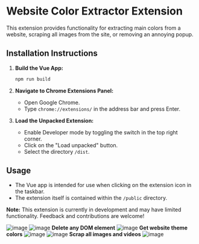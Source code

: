 # Website Color Extractor Extension

This extension provides functionality for extracting main colors from a website, scraping all images from the site, or removing an annoying popup.

## Installation Instructions

1. **Build the Vue App:**
    ```bash
    npm run build
    ```

2. **Navigate to Chrome Extensions Panel:**
    - Open Google Chrome.
    - Type `chrome://extensions/` in the address bar and press Enter.

3. **Load the Unpacked Extension:**
    - Enable Developer mode by toggling the switch in the top right corner.
    - Click on the "Load unpacked" button.
    - Select the directory `/dist`.

## Usage

- The Vue app is intended for use when clicking on the extension icon in the taskbar.
- The extension itself is contained within the `/public` directory.

**Note:** This extension is currently in development and may have limited functionality. Feedback and contributions are welcome!

![image](https://github.com/Raphaelmoi/bat-chrome-extension/assets/46026576/12e35bfd-824d-49c6-8729-cdb17c8e3383)
![image](https://github.com/Raphaelmoi/bat-chrome-extension/assets/46026576/6ed9c45d-b26d-46ed-8622-2e3363ee5651)
**Delete any DOM element**
![image](https://github.com/Raphaelmoi/bat-chrome-extension/assets/46026576/1df39fdc-4b3e-46a0-a94c-feb81701d4b6)
**Get website theme colors**
![image](https://github.com/Raphaelmoi/bat-chrome-extension/assets/46026576/5d55ba3f-83dd-4b12-b4d8-4da48d9bc30e)
![image](https://github.com/Raphaelmoi/bat-chrome-extension/assets/46026576/22f7f50c-ff9e-4990-a9e8-fdf59d333fd8)
**Scrap all images and videos**
![image](https://github.com/Raphaelmoi/bat-chrome-extension/assets/46026576/a5225297-8984-439a-b11a-9cb20a10a527)
